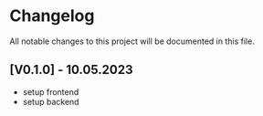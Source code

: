 # Changelog

All notable changes to this project will be documented in this file.

## [V0.1.0] - 10.05.2023
- setup frontend
- setup backend